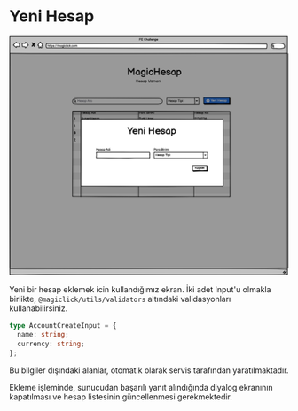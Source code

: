 # Yeni Hesap

![Wireframe](files/wf-hesap-ekle.png)

Yeni bir hesap eklemek icin kullandığımız ekran. İki adet Input'u olmakla birlikte, `@magiclick/utils/validators` altındaki validasyonları kullanabilirsiniz.

```ts
type AccountCreateInput = {
  name: string;
  currency: string;
};
```

Bu bilgiler dışındaki alanlar, otomatik olarak servis tarafından yaratılmaktadır.

Ekleme işleminde, sunucudan başarılı yanıt alındığında diyalog ekranının kapatılması ve hesap listesinin güncellenmesi gerekmektedir.
